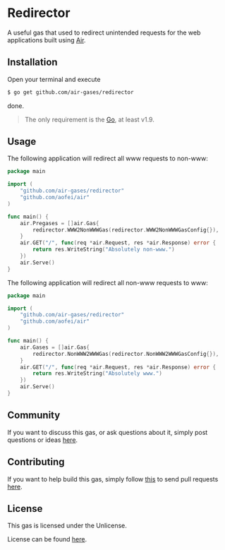 # Redirector

A useful gas that used to redirect unintended requests for the web applications
built using [Air](https://github.com/aofei/air).

## Installation

Open your terminal and execute

```bash
$ go get github.com/air-gases/redirector
```

done.

> The only requirement is the [Go](https://golang.org), at least v1.9.

## Usage

The following application will redirect all www requests to non-www:

```go
package main

import (
	"github.com/air-gases/redirector"
	"github.com/aofei/air"
)

func main() {
	air.Pregases = []air.Gas{
		redirector.WWW2NonWWWGas(redirector.WWW2NonWWWGasConfig{}),
	}
	air.GET("/", func(req *air.Request, res *air.Response) error {
		return res.WriteString("Absolutely non-www.")
	})
	air.Serve()
}
```

The following application will redirect all non-www requests to www:

```go
package main

import (
	"github.com/air-gases/redirector"
	"github.com/aofei/air"
)

func main() {
	air.Gases = []air.Gas{
		redirector.NonWWW2WWWGas(redirector.NonWWW2WWWGasConfig{}),
	}
	air.GET("/", func(req *air.Request, res *air.Response) error {
		return res.WriteString("Absolutely www.")
	})
	air.Serve()
}
```

## Community

If you want to discuss this gas, or ask questions about it, simply post
questions or ideas [here](https://github.com/air-gases/redirector/issues).

## Contributing

If you want to help build this gas, simply follow
[this](https://github.com/air-gases/redirector/wiki/Contributing) to send pull
requests [here](https://github.com/air-gases/redirector/pulls).

## License

This gas is licensed under the Unlicense.

License can be found [here](LICENSE).
